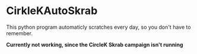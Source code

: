 # CirkleKAutoSkrab
This python program automaticly scratches every day, so you don't have to remember.

**Currently not working, since the CircleK Skrab campaign isn't running**
